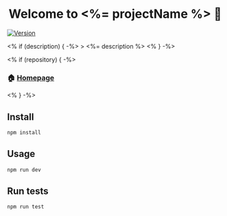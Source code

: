 <h1 align="center">Welcome to <%= projectName %> 👋</h1>
<p>
<a href="https://www.npmjs.com/package/<%= projectName %>" target="_blank">
  <img alt="Version" src="https://img.shields.io/npm/v/<%= projectName %>.svg">
</a>
</p>
<% if (description) { -%>
> <%= description %>
<% } -%>

<% if (repository) { -%>

### 🏠 [Homepage](<%= repository %>)
<% } -%>


## Install

```sh
npm install
```

## Usage

```sh
npm run dev
```

## Run tests

```sh
npm run test
```
